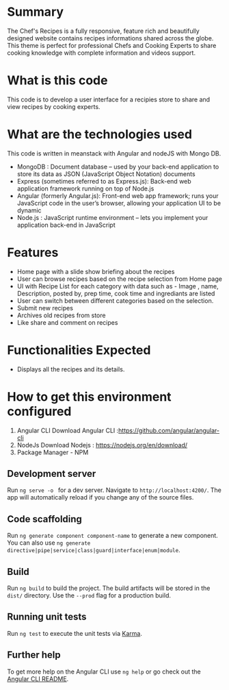 # Summary
The Chef's Recipes is a fully responsive, feature rich and beautifully designed website contains recipes informations shared across the globe. This theme is perfect for professional Chefs and Cooking Experts to share cooking knowledge with complete information and videos support.

# What is this code
This code is to develop a user interface for a recipies store to share and view recipes by cooking experts. 

# What are the technologies used

This code is written in meanstack with Angular and nodeJS with Mongo DB. 

* MongoDB : Document database – used by your back-end application to store its data as JSON (JavaScript Object Notation) documents
* Express (sometimes referred to as Express.js): Back-end web application framework running on top of Node.js
* Angular (formerly Angular.js): Front-end web app framework; runs your JavaScript code in the user’s browser, allowing your application UI to be dynamic
* Node.js : JavaScript runtime environment – lets you implement your application back-end in JavaScript

# Features
* Home page with a slide show briefing about the recipes 
* User can browse recipes based on the recipe selection from Home page
* UI with Recipe List for each category with data such as - Image , name, Description, posted by, prep time, cook time and ingrediants are listed
* User can switch between different categories based on the selection.
* Submit new recipes
* Archives old recipes from store
* Like share and comment on recipes


# Functionalities Expected
* Displays all the recipes and its details.

# How to get this environment configured

1.	Angular CLI
  	  Download Angular CLI :https://github.com/angular/angular-cli
2.	NodeJs
      Download Nodejs : https://nodejs.org/en/download/
3.	Package Manager - NPM

   
## Development server

Run `ng serve -o ` for a dev server. Navigate to `http://localhost:4200/`. The app will automatically reload if you change any of the source files.

## Code scaffolding

Run `ng generate component component-name` to generate a new component. You can also use `ng generate directive|pipe|service|class|guard|interface|enum|module`.

## Build

Run `ng build` to build the project. The build artifacts will be stored in the `dist/` directory. Use the `--prod` flag for a production build.

## Running unit tests

Run `ng test` to execute the unit tests via [Karma](https://karma-runner.github.io).

## Further help

To get more help on the Angular CLI use `ng help` or go check out the [Angular CLI README](https://github.com/angular/angular-cli/blob/master/README.md).

